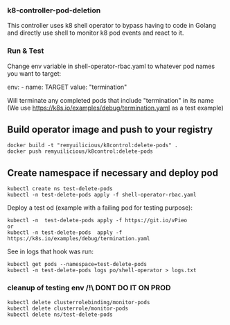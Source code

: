 ### k8-controller-pod-deletion
This controller uses k8 shell operator to bypass having to code in Golang
and directly use shell to monitor k8 pod events and react to it.

### Run & Test

Change env variable in shell-operator-rbac.yaml to whatever pod names you want to target:

env:
    - name: TARGET
      value: "termination"

Will terminate any completed pods that include "termination" in its name (We use https://k8s.io/examples/debug/termination.yaml as a test example)

## Build operator image and push to your registry
```
docker build -t "remyuilicious/k8control:delete-pods" .    
docker push remyuilicious/k8control:delete-pods
```

## Create namespace if necessary and deploy pod

```
kubectl create ns test-delete-pods
kubectl -n test-delete-pods apply -f shell-operator-rbac.yaml  
```

Deploy a test od (example with a failing pod for testing purpose):

```
kubectl -n  test-delete-pods apply -f https://git.io/vPieo
or 
kubectl -n test-delete-pods  apply -f https://k8s.io/examples/debug/termination.yaml
```

See in logs that hook was run:

```
kubectl get pods --namespace=test-delete-pods
kubectl -n test-delete-pods logs po/shell-operator > logs.txt
```

### cleanup of testing env /!\ DONT DO IT ON PROD
```
kubectl delete clusterrolebinding/monitor-pods
kubectl delete clusterrole/monitor-pods
kubectl delete ns/test-delete-pods
```
